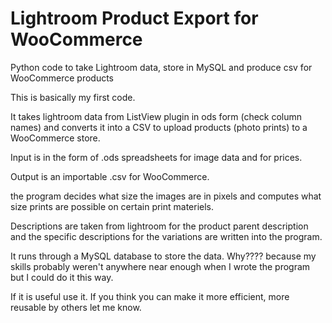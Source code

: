 # Lightroom Product Export for WooCommerce
 Python code to take Lightroom data, store in MySQL and produce csv for WooCommerce products


 This is basically my first code.

 It takes lightroom data from ListView plugin in ods form (check column names) and converts it into a CSV to upload products (photo prints) to a WooCommerce store.


 Input is in the form of .ods spreadsheets for image data and for prices.

 Output is an importable .csv for WooCommerce.

 the program decides what size the images are in pixels and computes what size prints are possible on certain print materiels.

 Descriptions are taken from lightroom for the product parent description and the specific descriptions for the variations are written into the program.

 It runs through a MySQL database to store the data. Why???? because my skills probably weren't anywhere near enough when I wrote the program but I could do it this way.

 If it is useful use it. If you think you can make it more efficient, more reusable by others let me know.
